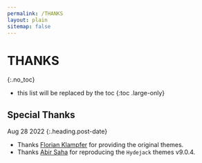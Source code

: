 ```yaml
---
permalink: /THANKS
layout: plain
sitemap: false
---
```


# THANKS
{:.no_toc}

* this list will be replaced by the toc
{:toc .large-only}

## Special Thanks
Aug 28 2022
{:.heading.post-date}

* Thanks [Florian Klampfer](https://qwtel.com/) for providing the original themes.
* Thanks [Abir Saha](https://abirsh.github.io/) for reproducing the `Hydejack` themes v9.0.4.
[^_^]: * Updated dependencies

[tag]: http://www.minddust.com/post/tags-and-categories-on-github-pages/
[migration]: docs/upgrade.md
[writing]: docs/writing.md
[scripts]: docs/scripts.md

[buy]: https://app.simplegoods.co/i/AQTTVBOE
[PRO-license]: licenses/PRO.md
[GPL-3.0]: licenses/GPL-3.0.md
